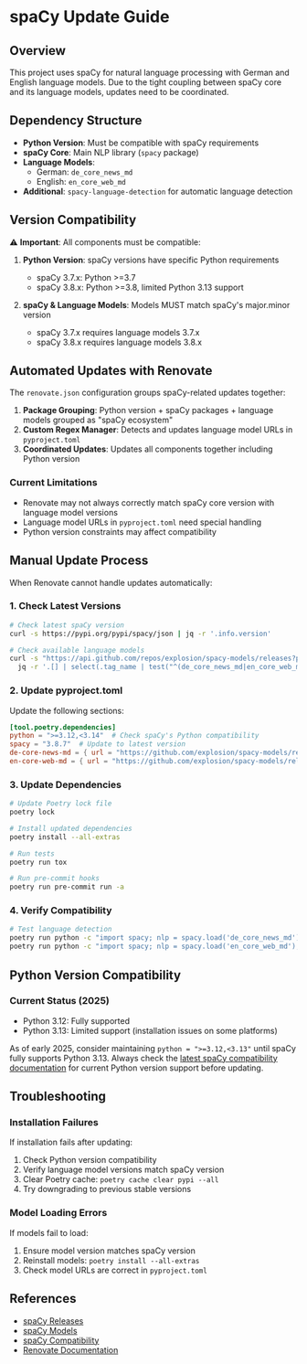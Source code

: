 # spaCy Update Guide

## Overview

This project uses spaCy for natural language processing with German and English language models. Due to the tight coupling between spaCy core and its language models, updates need to be coordinated.

## Dependency Structure

- **Python Version**: Must be compatible with spaCy requirements
- **spaCy Core**: Main NLP library (`spacy` package)
- **Language Models**:
  - German: `de_core_news_md`
  - English: `en_core_web_md`
- **Additional**: `spacy-language-detection` for automatic language detection

## Version Compatibility

⚠️ **Important**: All components must be compatible:

1. **Python Version**: spaCy versions have specific Python requirements
   - spaCy 3.7.x: Python >=3.7
   - spaCy 3.8.x: Python >=3.8, limited Python 3.13 support

2. **spaCy & Language Models**: Models MUST match spaCy's major.minor version
   - spaCy 3.7.x requires language models 3.7.x
   - spaCy 3.8.x requires language models 3.8.x

## Automated Updates with Renovate

The `renovate.json` configuration groups spaCy-related updates together:

1. **Package Grouping**: Python version + spaCy packages + language models grouped as "spaCy ecosystem"
2. **Custom Regex Manager**: Detects and updates language model URLs in `pyproject.toml`
3. **Coordinated Updates**: Updates all components together including Python version

### Current Limitations

- Renovate may not always correctly match spaCy core version with language model versions
- Language model URLs in `pyproject.toml` need special handling
- Python version constraints may affect compatibility

## Manual Update Process

When Renovate cannot handle updates automatically:

### 1. Check Latest Versions

```bash
# Check latest spaCy version
curl -s https://pypi.org/pypi/spacy/json | jq -r '.info.version'

# Check available language models
curl -s "https://api.github.com/repos/explosion/spacy-models/releases?per_page=100" | \
  jq -r '.[] | select(.tag_name | test("^(de_core_news_md|en_core_web_md)-3.8")) | .tag_name'
```

### 2. Update pyproject.toml

Update the following sections:

```toml
[tool.poetry.dependencies]
python = ">=3.12,<3.14"  # Check spaCy's Python compatibility
spacy = "3.8.7"  # Update to latest version
de-core-news-md = { url = "https://github.com/explosion/spacy-models/releases/download/de_core_news_md-3.8.0/de_core_news_md-3.8.0-py3-none-any.whl" }
en-core-web-md = { url = "https://github.com/explosion/spacy-models/releases/download/en_core_web_md-3.8.0/en_core_web_md-3.8.0-py3-none-any.whl" }
```

### 3. Update Dependencies

```bash
# Update Poetry lock file
poetry lock

# Install updated dependencies
poetry install --all-extras

# Run tests
poetry run tox

# Run pre-commit hooks
poetry run pre-commit run -a
```

### 4. Verify Compatibility

```bash
# Test language detection
poetry run python -c "import spacy; nlp = spacy.load('de_core_news_md'); print(nlp('Test'))"
poetry run python -c "import spacy; nlp = spacy.load('en_core_web_md'); print(nlp('Test'))"
```

## Python Version Compatibility

### Current Status (2025)

- Python 3.12: Fully supported
- Python 3.13: Limited support (installation issues on some platforms)

As of early 2025, consider maintaining `python = ">=3.12,<3.13"` until spaCy fully supports Python 3.13. Always check the [latest spaCy compatibility documentation](https://spacy.io/usage#python) for current Python version support before updating.

## Troubleshooting

### Installation Failures

If installation fails after updating:

1. Check Python version compatibility
2. Verify language model versions match spaCy version
3. Clear Poetry cache: `poetry cache clear pypi --all`
4. Try downgrading to previous stable versions

### Model Loading Errors

If models fail to load:

1. Ensure model version matches spaCy version
2. Reinstall models: `poetry install --all-extras`
3. Check model URLs are correct in `pyproject.toml`

## References

- [spaCy Releases](https://github.com/explosion/spacy/releases)
- [spaCy Models](https://github.com/explosion/spacy-models/releases)
- [spaCy Compatibility](https://spacy.io/usage/models#model-versioning)
- [Renovate Documentation](https://docs.renovatebot.com/)
